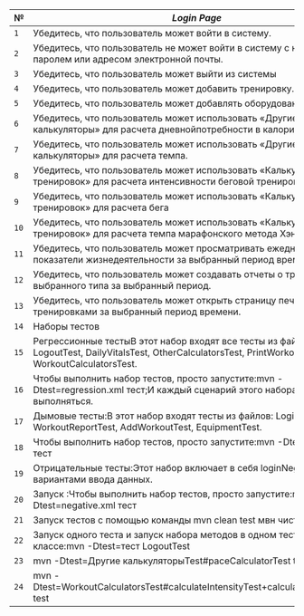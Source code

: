| №                                                                     | *Login Page*                                                               |
|-----------------------------------------------------------------------|----------------------------------------------------------------------------|
| `1`                                                                   | Убедитесь, что пользователь может войти в систему.                                                    |
| `2`                                                                   | Убедитесь, что пользователь не может войти в систему с неверным паролем или адресом электронной почты.                                                 |
| `3`                                                                   | Убедитесь, что пользователь может выйти из системы                                        |
| `4`                                                                   | Убедитесь, что пользователь может добавить тренировку.                                      |
| `5`                                                                   | Убедитесь, что пользователь может добавлять оборудование.                                    |
| `6`                                                                   | Убедитесь, что пользователь может использовать «Другие калькуляторы» для расчета дневнойпотребности в калориях.        |
| `7`                                                                   | Убедитесь, что пользователь может использовать «Другие калькуляторы» для расчета темпа.                                 |
| `8`                                                                   | Убедитесь, что пользователь может использовать «Калькуляторы тренировок» для расчета интенсивности беговой тренировки.                                                      |
| `9`                                                                   | Убедитесь, что пользователь может использовать «Калькуляторы тренировок» для расчета бега                                                      |
| `10`                                                                  | Убедитесь, что пользователь может использовать «Калькуляторы тренировок» для расчета темпа марафонского метода Хэнсона.                            |
| `11`                                                                  | Убедитесь, что пользователь может просматривать ежедневные показатели жизнедеятельности за выбранный период времени.	                          |
| `12`                                                                  | Убедитесь, что пользователь может создавать отчеты о тренировках выбранного типа за выбранный период.                                         |
| `13`                                                                  | Убедитесь, что пользователь может открыть страницу печати с тренировками за выбранный период времени.                                         |
| `14`                                                                  | Наборы тестов                                  |
| `15`                                                                  | Регрессионные тестыВ этот набор входят все тесты из файлов: LogoutTest, DailyVitalsTest, OtherCalculatorsTest, PrintWorkoutsTest, WorkoutCalculatorsTest.                                              |
| `16`                                                                  | Чтобы выполнить набор тестов, просто запустите:mvn -Dtest=regression.xml тест;И каждый сценарий этого набора будет выполняться.                                               |
| `17`                                                                  | Дымовые тесты:В этот набор входят тесты из файлов: LoginTest, WorkoutReportTest, AddWorkoutTest, EquipmentTest.                             |
| `18`                                                                  | Чтобы выполнить набор тестов, просто запустите:mvn -Dtest=дым.xml тест                                        |
| `19`                                                                  | Отрицательные тесты:Этот набор включает в себя loginNegativeTest с 3 вариантами ввода данных.                                                 |
| `20`                                                                  | Запуск :Чтобы выполнить набор тестов, просто запустите:mvn -Dtest=negative.xml тест                                               |
| `21`                                                                  | Запуск тестов с помощью команды mvn clean test мвн чистый тест                                           |
| `22`                                                                  | Запуск одного теста и запуск набора методов в одном тестовом классе:mvn -Dtest=тест LogoutTest                                                 |
| `23`                                                                  | mvn -Dtest=Другие калькуляторыTest#paceCalculatorTest test                                           |
| `24`                                                                  | mvn -Dtest=WorkoutCalculatorsTest#calculateIntensityTest+calculateHansonsTest test                                                   |


